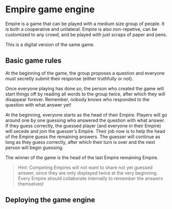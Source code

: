 # Empire game engine

Empire is a game that can be played with a medium size group of people. It is both a cooperative
and unilateral. Empire is also non-repetive, can be customized to any crowd, and be played
with just scraps of paper and pens.

This is a digital version of the same game.

## Basic game rules

At the beginning of the game, the group proposes a question and everyone must secretly submit their
response (either truthfully or not).

Once everyone playing has done so, the person who created the game will start things off by reading
all words to the group twice, after which they will disappear forever. Remember, nobody knows who
responded to the question with what answer yet!

At the beginning, everyone starts as the head of their Empire. Players will go around one by
one guessing who answered the question with what answer. If they guess correctly, the guessed
player (and everyone in their Empire) will secede and join the guesser's Empire. Their job
now is to help the head of the Empire guess the remaining answers. The guesser will continue as
long as they guess correctly, after which their turn is over and the next person will begin guessing.

The winner of the game is the head of the last Empire remaining Empire.

> Hint: Competing Empires will not want to share not yet guessed answer, since they are only displayed twice
> at the very beginning. Every Empire should collaborate internally to remember the answers themselves!

## Deploying the game engine

